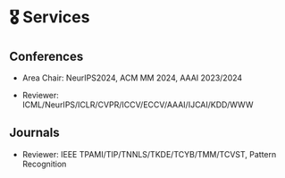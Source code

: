# 🎖 Services

## Conferences

- Area Chair: NeurIPS2024, ACM MM 2024, AAAI 2023/2024

- Reviewer: ICML/NeurIPS/ICLR/CVPR/ICCV/ECCV/AAAI/IJCAI/KDD/WWW

## Journals

- Reviewer: IEEE TPAMI/TIP/TNNLS/TKDE/TCYB/TMM/TCVST, Pattern Recognition